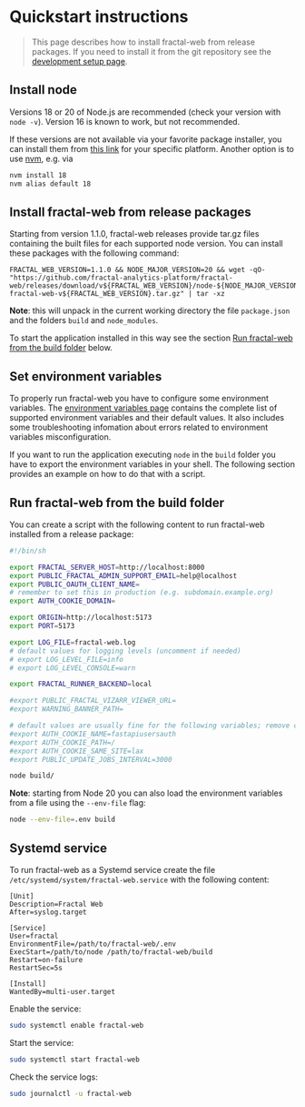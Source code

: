 # Quickstart instructions

> This page describes how to install fractal-web from release packages. If you need to install it from the git repository see the [development setup page](./development/setup.md).

## Install node

Versions 18 or 20 of Node.js are recommended (check your version with `node
-v`). Version 16 is known to work, but not recommended.

If these versions are not available via your favorite package installer, you
can install them from [this link](https://nodejs.org/en/download) for your
specific platform. Another option is to use
[nvm](https://github.com/nvm-sh/nvm), e.g. via
```bash
nvm install 18
nvm alias default 18
```

## Install fractal-web from release packages

Starting from version 1.1.0, fractal-web releases provide tar.gz files containing the built files for each supported node version. You can install these packages with the following command:

```
FRACTAL_WEB_VERSION=1.1.0 && NODE_MAJOR_VERSION=20 && wget -qO- "https://github.com/fractal-analytics-platform/fractal-web/releases/download/v${FRACTAL_WEB_VERSION}/node-${NODE_MAJOR_VERSION}-fractal-web-v${FRACTAL_WEB_VERSION}.tar.gz" | tar -xz
```

**Note**: this will unpack in the current working directory the file `package.json` and the folders `build` and `node_modules`.

To start the application installed in this way see the section [Run fractal-web from the build folder](#run-fractal-web-from-the-build-folder) below.

## Set environment variables

To properly run fractal-web you have to configure some environment variables. The [environment variables page](./environment-variables.md) contains the complete list of supported environment variables and their default values. It also includes some troubleshooting infomation about errors related to environment variables misconfiguration.

If you want to run the application executing `node` in the `build` folder you have to export the environment variables in your shell. The following section provides an example on how to do that with a script.

## Run fractal-web from the build folder

You can create a script with the following content to run fractal-web installed from a release package:

```bash
#!/bin/sh

export FRACTAL_SERVER_HOST=http://localhost:8000
export PUBLIC_FRACTAL_ADMIN_SUPPORT_EMAIL=help@localhost
export PUBLIC_OAUTH_CLIENT_NAME=
# remember to set this in production (e.g. subdomain.example.org)
export AUTH_COOKIE_DOMAIN=

export ORIGIN=http://localhost:5173
export PORT=5173

export LOG_FILE=fractal-web.log
# default values for logging levels (uncomment if needed)
# export LOG_LEVEL_FILE=info
# export LOG_LEVEL_CONSOLE=warn

export FRACTAL_RUNNER_BACKEND=local

#export PUBLIC_FRACTAL_VIZARR_VIEWER_URL=
#export WARNING_BANNER_PATH=

# default values are usually fine for the following variables; remove comments if needed
#export AUTH_COOKIE_NAME=fastapiusersauth
#export AUTH_COOKIE_PATH=/
#export AUTH_COOKIE_SAME_SITE=lax
#export PUBLIC_UPDATE_JOBS_INTERVAL=3000

node build/
```

**Note**: starting from Node 20 you can also load the environment variables from a file using the `--env-file` flag:

```bash
node --env-file=.env build
```

## Systemd service

To run fractal-web as a Systemd service create the file `/etc/systemd/system/fractal-web.service` with the following content:

```
[Unit]
Description=Fractal Web
After=syslog.target

[Service]
User=fractal
EnvironmentFile=/path/to/fractal-web/.env
ExecStart=/path/to/node /path/to/fractal-web/build
Restart=on-failure
RestartSec=5s

[Install]
WantedBy=multi-user.target
```

Enable the service:

```sh
sudo systemctl enable fractal-web
```

Start the service:

```sh
sudo systemctl start fractal-web
```

Check the service logs:

```sh
sudo journalctl -u fractal-web
```
